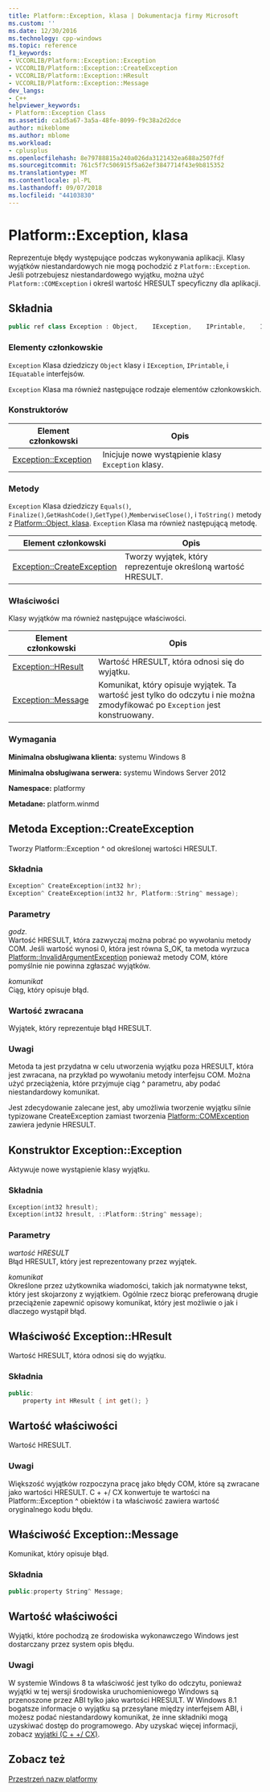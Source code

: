 ```yaml
---
title: Platform::Exception, klasa | Dokumentacja firmy Microsoft
ms.custom: ''
ms.date: 12/30/2016
ms.technology: cpp-windows
ms.topic: reference
f1_keywords:
- VCCORLIB/Platform::Exception::Exception
- VCCORLIB/Platform::Exception::CreateException
- VCCORLIB/Platform::Exception::HResult
- VCCORLIB/Platform::Exception::Message
dev_langs:
- C++
helpviewer_keywords:
- Platform::Exception Class
ms.assetid: ca1d5a67-3a5a-48fe-8099-f9c38a2d2dce
author: mikeblome
ms.author: mblome
ms.workload:
- cplusplus
ms.openlocfilehash: 8e79788815a240a026da3121432ea688a2507fdf
ms.sourcegitcommit: 761c5f7c506915f5a62ef3847714f43e9b815352
ms.translationtype: MT
ms.contentlocale: pl-PL
ms.lasthandoff: 09/07/2018
ms.locfileid: "44103830"
---
```

# <a name="platformexception-class"></a>Platform::Exception, klasa

Reprezentuje błędy występujące podczas wykonywania aplikacji. Klasy wyjątków niestandardowych nie mogą pochodzić z `Platform::Exception`. Jeśli potrzebujesz niestandardowego wyjątku, można użyć `Platform::COMException` i określ wartość HRESULT specyficzny dla aplikacji.

## <a name="syntax"></a>Składnia

```cpp
public ref class Exception : Object,    IException,    IPrintable,    IEquatable
```

### <a name="members"></a>Elementy członkowskie

`Exception` Klasa dziedziczy `Object` klasy i `IException`, `IPrintable`, i `IEquatable` interfejsów.

`Exception` Klasa ma również następujące rodzaje elementów członkowskich.

### <a name="constructors"></a>Konstruktorów

|Element członkowski|Opis|
|------------|-----------------|
|[Exception::Exception](#ctor)|Inicjuje nowe wystąpienie klasy `Exception` klasy.|

### <a name="methods"></a>Metody

`Exception` Klasa dziedziczy `Equals()`, `Finalize()`,`GetHashCode()`,`GetType()`,`MemberwiseClose()`, i `ToString()` metody z [Platform::Object, klasa](../cppcx/platform-object-class.md). `Exception` Klasa ma również następującą metodę.

|Element członkowski|Opis|
|------------|-----------------|
|[Exception::CreateException](#createexception)|Tworzy wyjątek, który reprezentuje określoną wartość HRESULT.|

### <a name="properties"></a>Właściwości

Klasy wyjątków ma również następujące właściwości.

|Element członkowski|Opis|
|------------|-----------------|
|[Exception::HResult](#hresult)|Wartość HRESULT, która odnosi się do wyjątku.|
|[Exception::Message](#message)|Komunikat, który opisuje wyjątek. Ta wartość jest tylko do odczytu i nie można zmodyfikować po `Exception` jest konstruowany.|

### <a name="requirements"></a>Wymagania

**Minimalna obsługiwana klienta:** systemu Windows 8

**Minimalna obsługiwana serwera:** systemu Windows Server 2012

**Namespace:** platformy

**Metadane:** platform.winmd

## <a name="createexception"></a> Metoda Exception::CreateException

Tworzy Platform::Exception ^ od określonej wartości HRESULT.

### <a name="syntax"></a>Składnia

```cpp
Exception^ CreateException(int32 hr);
Exception^ CreateException(int32 hr, Platform::String^ message);
```

### <a name="parameters"></a>Parametry

*godz.*<br/>
Wartość HRESULT, która zazwyczaj można pobrać po wywołaniu metody COM. Jeśli wartość wynosi 0, która jest równa S_OK, ta metoda wyrzuca [Platform::InvalidArgumentException](../cppcx/platform-invalidargumentexception-class.md) ponieważ metody COM, które pomyślnie nie powinna zgłaszać wyjątków.

*komunikat*<br/>
Ciąg, który opisuje błąd.

### <a name="return-value"></a>Wartość zwracana

Wyjątek, który reprezentuje błąd HRESULT.

### <a name="remarks"></a>Uwagi

Metoda ta jest przydatna w celu utworzenia wyjątku poza HRESULT, która jest zwracana, na przykład po wywołaniu metody interfejsu COM. Można użyć przeciążenia, które przyjmuje ciąg ^ parametru, aby podać niestandardowy komunikat.

Jest zdecydowanie zalecane jest, aby umożliwia tworzenie wyjątku silnie typizowane CreateException zamiast tworzenia [Platform::COMException](../cppcx/platform-comexception-class.md) zawiera jedynie HRESULT.

## <a name="ctor"></a>  Konstruktor Exception::Exception

Aktywuje nowe wystąpienie klasy wyjątku.

### <a name="syntax"></a>Składnia

```cpp
Exception(int32 hresult);
Exception(int32 hresult, ::Platform::String^ message);
```

### <a name="parameters"></a>Parametry

*wartość HRESULT*<br/>
Błąd HRESULT, który jest reprezentowany przez wyjątek.

*komunikat*<br/>
Określone przez użytkownika wiadomości, takich jak normatywne tekst, który jest skojarzony z wyjątkiem. Ogólnie rzecz biorąc preferowaną drugie przeciążenie zapewnić opisowy komunikat, który jest możliwie o jak i dlaczego wystąpił błąd.

## <a name="hresult"></a>  Właściwość Exception::HResult

Wartość HRESULT, która odnosi się do wyjątku.

### <a name="syntax"></a>Składnia

```cpp
public:
    property int HResult { int get(); }
```

## <a name="property-value"></a>Wartość właściwości

Wartość HRESULT.

### <a name="remarks"></a>Uwagi

Większość wyjątków rozpoczyna pracę jako błędy COM, które są zwracane jako wartości HRESULT. C + +/ CX konwertuje te wartości na Platform::Exception ^ obiektów i ta właściwość zawiera wartość oryginalnego kodu błędu.

## <a name="message"></a> Właściwość Exception::Message

Komunikat, który opisuje błąd.

### <a name="syntax"></a>Składnia

```cpp
public:property String^ Message;
```

## <a name="property-value"></a>Wartość właściwości

Wyjątki, które pochodzą ze środowiska wykonawczego Windows jest dostarczany przez system opis błędu.

### <a name="remarks"></a>Uwagi

W systemie Windows 8 ta właściwość jest tylko do odczytu, ponieważ wyjątki w tej wersji środowiska uruchomieniowego Windows są przenoszone przez ABI tylko jako wartości HRESULT. W Windows 8.1 bogatsze informacje o wyjątku są przesyłane między interfejsem ABI, i możesz podać niestandardowy komunikat, że inne składniki mogą uzyskiwać dostęp do programowego. Aby uzyskać więcej informacji, zobacz [wyjątki (C + +/ CX)](../cppcx/exceptions-c-cx.md).

## <a name="see-also"></a>Zobacz też

[Przestrzeń nazw platformy](../cppcx/platform-namespace-c-cx.md)